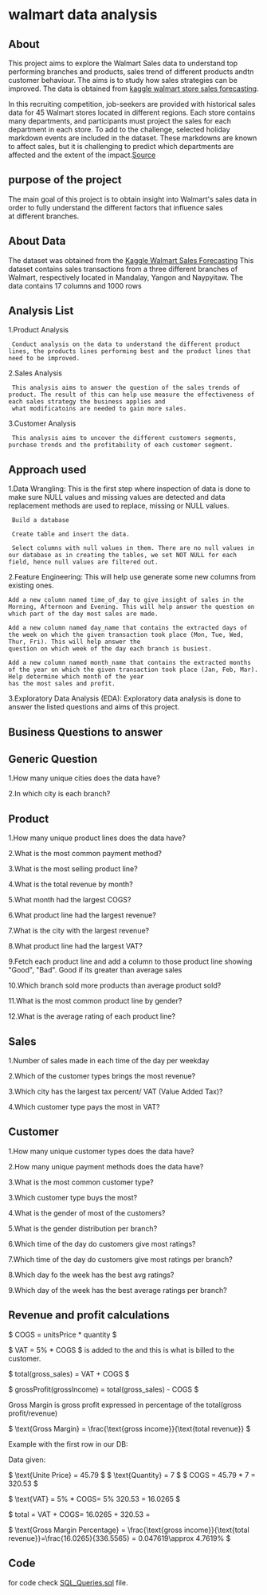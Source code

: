 # walmart data analysis

## About

This project aims to explore the Walmart Sales data to understand top performing branches and products, sales trend of different products andtn customer behaviour. The aims is to study how sales strategies can be improved. The data is obtained from [kaggle walmart store sales forecasting](https://www.kaggle.com/c/walmart-recruiting-store-sales-forecasting).

In this recruiting competition, job-seekers are provided with historical sales data for 45 Walmart stores located in different regions. Each store contains many departments, and participants must project the sales for each department in each store. To add to the challenge, selected holiday markdown events are included in the dataset. These markdowns are known to affect sales, but it is challenging to predict which departments are affected and the extent of the impact.[Source](https://www.kaggle.com/c/walmart-recruiting-store-sales-forecasting)

## purpose of the project

The main goal of this project is to obtain insight into Walmart's sales data in order to fully understand the different factors that influence sales at different branches.


## About Data

The dataset was obtained from the [Kaggle Walmart Sales Forecasting](https://www.kaggle.com/c/walmart-recruiting-store-sales-forecasting) This dataset contains sales transactions from a three different branches of Walmart, respectively located in Mandalay, Yangon and Naypyitaw. The data contains 17 columns and 1000 rows


## Analysis List

1.Product Analysis

     Conduct analysis on the data to understand the different product lines, the products lines performing best and the product lines that need to be improved.

2.Sales Analysis

     This analysis aims to answer the question of the sales trends of product. The result of this can help use measure the effectiveness of each sales strategy the business applies and 
     what modificatoins are needed to gain more sales.

3.Customer Analysis

     This analysis aims to uncover the different customers segments, purchase trends and the profitability of each customer segment.

	 
		 
## Approach used

1.Data Wrangling: This is the first step where inspection of data is done to make sure NULL values and missing values are detected and data replacement methods are used to replace, 
                  missing or NULL values.
									
     Build a database
		 
     Create table and insert the data.
		 
     Select columns with null values in them. There are no null values in our database as in creating the tables, we set NOT NULL for each field, hence null values are filtered out.
		 
2.Feature Engineering: This will help use generate some new columns from existing ones.

    Add a new column named time_of_day to give insight of sales in the Morning, Afternoon and Evening. This will help answer the question on which part of the day most sales are made.

    Add a new column named day_name that contains the extracted days of the week on which the given transaction took place (Mon, Tue, Wed, Thur, Fri). This will help answer the 
    question on which week of the day each branch is busiest.

    Add a new column named month_name that contains the extracted months of the year on which the given transaction took place (Jan, Feb, Mar). Help determine which month of the year 
    has the most sales and profit.
		
3.Exploratory Data Analysis (EDA): Exploratory data analysis is done to answer the listed questions and aims of this project.


## Business Questions to answer

## Generic Question
  
1.How many unique cities does the data have?

2.In which city is each branch?

## Product

1.How many unique product lines does the data have?

2.What is the most common payment method?

3.What is the most selling product line?

4.What is the total revenue by month?

5.What month had the largest COGS?

6.What product line had the largest revenue?

7.What is the city with the largest revenue?

8.What product line had the largest VAT?

9.Fetch each product line and add a column to those product line showing "Good", "Bad". Good if its greater than average sales

10.Which branch sold more products than average product sold?

11.What is the most common product line by gender?

12.What is the average rating of each product line?


## Sales

1.Number of sales made in each time of the day per weekday

2.Which of the customer types brings the most revenue?

3.Which city has the largest tax percent/ VAT (Value Added Tax)?

4.Which customer type pays the most in VAT?

## Customer

1.How many unique customer types does the data have?

2.How many unique payment methods does the data have?

3.What is the most common customer type?

3.Which customer type buys the most?

4.What is the gender of most of the customers?

5.What is the gender distribution per branch?

6.Which time of the day do customers give most ratings?

7.Which time of the day do customers give most ratings per branch?

8.Which day fo the week has the best avg ratings?

9.Which day of the week has the best average ratings per branch?


## Revenue and profit calculations

$ COGS = unitsPrice * quantity $

$ VAT = 5% * COGS $ is added to the and this is what is billed to the customer.

$ total(gross_sales) = VAT + COGS $

$ grossProfit(grossIncome) = total(gross_sales) - COGS $

Gross Margin is gross profit expressed in percentage of the total(gross profit/revenue)

$ \text{Gross Margin} = \frac{\text{gross income}}{\text{total revenue}} $

Example with the first row in our DB:

Data given:

$ \text{Unite Price} = 45.79 $
$ \text{Quantity} = 7 $
$ COGS = 45.79 * 7 = 320.53 $

$ \text{VAT} = 5% * COGS\= 5% 320.53 = 16.0265 $

$ total = VAT + COGS\= 16.0265 + 320.53 = 

$ \text{Gross Margin Percentage} = \frac{\text{gross income}}{\text{total revenue}}\=\frac{16.0265}{336.5565} = 0.047619\\approx 4.7619% $


## Code

for code check [SQL_Queries.sql](https://github.com/madhurijuturi96/walmart-data-analysis/blob/main/SQL_Queries.sql) file.

